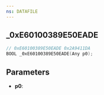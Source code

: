 ```yaml
---
ns: DATAFILE
---
```

## _0xE60100389E50EADE

```c
// 0xE60100389E50EADE 0x2A9411DA
BOOL _0xE60100389E50EADE(Any p0);
```

## Parameters
* **p0**:
